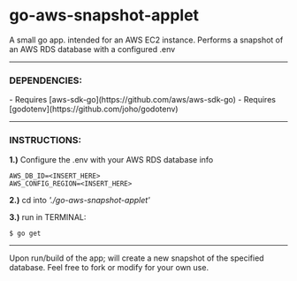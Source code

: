 # go-aws-snapshot-applet
A small go app. intended for an AWS EC2 instance. Performs a snapshot of an AWS RDS database with a configured .env
___
<h3>DEPENDENCIES:</h3>
- Requires [aws-sdk-go](https://github.com/aws/aws-sdk-go)
- Requires [godotenv](https://github.com/joho/godotenv)

___
<h3>INSTRUCTIONS:</h3>

**1.)** Configure the .env with your AWS RDS database info
```
AWS_DB_ID=<INSERT_HERE>
AWS_CONFIG_REGION=<INSERT_HERE>
```
  
**2.)** cd into _'./go-aws-snapshot-applet'_

**3.)** run in TERMINAL:
```
$ go get
```
___
Upon run/build of the app; will create a new snapshot of the specified database.
Feel free to fork or modify for your own use.
